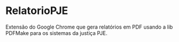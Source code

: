 # RelatorioPJE
 Extensão do Google Chrome que gera relatórios em PDF usando a lib PDFMake para os sistemas da justiça PJE.
